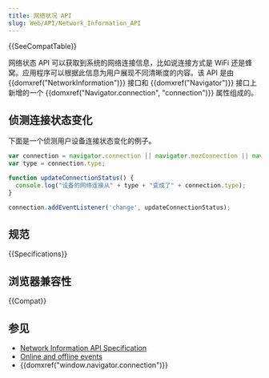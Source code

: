 ```yaml
---
title: 网络状况 API
slug: Web/API/Network_Information_API
---
```

{{SeeCompatTable}}

网络状态 API 可以获取到系统的网络连接信息，比如说连接方式是 WiFi 还是蜂窝。应用程序可以根据此信息为用户展现不同清晰度的内容。该 API 是由 {{domxref("NetworkInformation")}} 接口和 {{domxref("Navigator")}} 接口上新增的一个 {{domxref("Navigator.connection", "connection")}} 属性组成的。

## 侦测连接状态变化

下面是一个侦测用户设备连接状态变化的例子。

```js
var connection = navigator.connection || navigator.mozConnection || navigator.webkitConnection;
var type = connection.type;

function updateConnectionStatus() {
  console.log("设备的网络连接从" + type + "变成了" + connection.type);
}

connection.addEventListener('change', updateConnectionStatus);
```

## 规范

{{Specifications}}

## 浏览器兼容性

{{Compat}}

## 参见

- [Network Information API Specification](http://w3c.github.io/netinfo/)
- [Online and offline events](/zh-CN/docs/Online_and_offline_events)
- {{domxref("window.navigator.connection")}}
